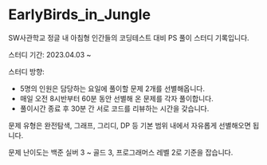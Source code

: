 # EarlyBirds_in_Jungle

SW사관학교 정글 내 아침형 인간들의 코딩테스트 대비 PS 풀이 스터디 기록입니다.

스터디 기간: 2023.04.03 ~


스터디 방향: 
- 5명의 인원은 담당하는 요일에 풀이할 문제 2개를 선별해옵니다.
- 매일 오전 8시반부터 60분 동안 선별해 온 문제를 각자 풀이합니다.
- 풀이시간 종료 후 30분 간 서로 코드를 리뷰하는 시간을 갖습니다.

문제 유형은 완전탐색, 그래프, 그리디, DP 등 기본 범위 내에서 자유롭게 선별해오면 됩니다.

문제 난이도는 백준 실버 3 ~ 골드 3, 프로그래머스 레벨 2로 기준을 잡습니다.
